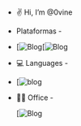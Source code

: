 - ✌️ Hi, I’m @0vine
-  Plataformas -
-  [![Blog](https://img.shields.io/badge/Android_Studio-3DDC84?style=for-the-badge&logo=android-studio&logoColor=white)[![Blog](https://img.shields.io/badge/Visual_Studio-5C2D91?style=for-the-badge&logo=visual%20studio&logoColor=white)

- 💻 Languages -
- [![blog](https://img.shields.io/badge/Kotlin-0095D5?&style=for-the-badge&logo=kotlin&logoColor=white)
  
- 👨‍💻 Office - 
 
   [![Blog](https://img.shields.io/badge/Microsoft_Word-2B579A?style=for-the-badge&logo=microsoft-word&logoColor=white)
